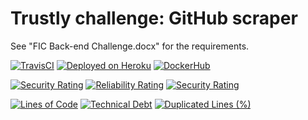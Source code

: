 # Trustly challenge: GitHub scraper
See "FIC Back-end Challenge.docx" for the requirements.

[![TravisCI](https://api.travis-ci.com/adlerosn/trustly-challenge-github-scraper-2020-12-17.svg?branch=master)](https://travis-ci.com/github/adlerosn/trustly-challenge-github-scraper-2020-12-17)
[![Deployed on Heroku](https://img.shields.io/badge/deployed%20on-heroku-purple)](https://trustly-github-scraper.herokuapp.com/)
[![DockerHub](https://img.shields.io/docker/image-size/adlerneves/trustly-challenge-github-scraper?label=docker%20image)](https://hub.docker.com/r/adlerneves/trustly-challenge-github-scraper)

[![Security Rating](https://sonarcloud.io/api/project_badges/measure?project=trustly-challenge-github-scraper&metric=security_rating)](https://sonarcloud.io/dashboard?id=trustly-challenge-github-scraper)
[![Reliability Rating](https://sonarcloud.io/api/project_badges/measure?project=trustly-challenge-github-scraper&metric=reliability_rating)](https://sonarcloud.io/dashboard?id=trustly-challenge-github-scraper)
[![Security Rating](https://sonarcloud.io/api/project_badges/measure?project=trustly-challenge-github-scraper&metric=security_rating)](https://sonarcloud.io/dashboard?id=trustly-challenge-github-scraper)

[![Lines of Code](https://sonarcloud.io/api/project_badges/measure?project=trustly-challenge-github-scraper&metric=ncloc)](https://sonarcloud.io/dashboard?id=trustly-challenge-github-scraper)
[![Technical Debt](https://sonarcloud.io/api/project_badges/measure?project=trustly-challenge-github-scraper&metric=sqale_index)](https://sonarcloud.io/dashboard?id=trustly-challenge-github-scraper)
[![Duplicated Lines (%)](https://sonarcloud.io/api/project_badges/measure?project=trustly-challenge-github-scraper&metric=duplicated_lines_density)](https://sonarcloud.io/dashboard?id=trustly-challenge-github-scraper)